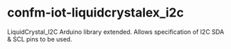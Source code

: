 # confm-iot-liquidcrystalex_i2c
LiquidCrystal_I2C Arduino library extended. Allows specification of I2C SDA &amp; SCL pins to be used.
